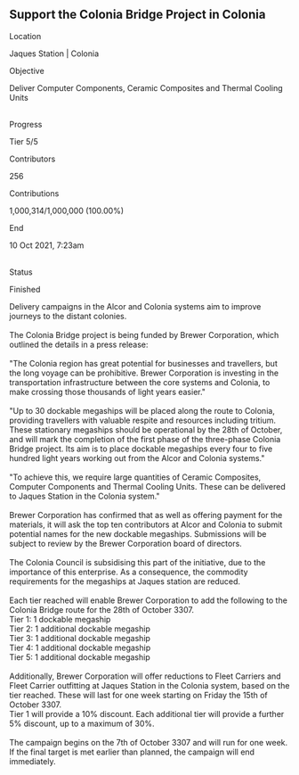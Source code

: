 ## Support the Colonia Bridge Project in Colonia

Location

Jaques Station \| Colonia

Objective

Deliver Computer Components, Ceramic Composites and Thermal Cooling
Units

\
Progress

Tier 5/5

Contributors

256

Contributions

1,000,314/1,000,000 (100.00%)

End

10 Oct 2021, 7:23am

\
Status

Finished

Delivery campaigns in the Alcor and Colonia systems aim to improve
journeys to the distant colonies.\
\
The Colonia Bridge project is being funded by Brewer Corporation, which
outlined the details in a press release:\
\
\"The Colonia region has great potential for businesses and travellers,
but the long voyage can be prohibitive. Brewer Corporation is investing
in the transportation infrastructure between the core systems and
Colonia, to make crossing those thousands of light years easier.\"\
\
\"Up to 30 dockable megaships will be placed along the route to Colonia,
providing travellers with valuable respite and resources including
tritium. These stationary megaships should be operational by the 28th of
October, and will mark the completion of the first phase of the
three-phase Colonia Bridge project. Its aim is to place dockable
megaships every four to five hundred light years working out from the
Alcor and Colonia systems.\"\
\
\"To achieve this, we require large quantities of Ceramic Composites,
Computer Components and Thermal Cooling Units. These can be delivered to
Jaques Station in the Colonia system.\"\
\
Brewer Corporation has confirmed that as well as offering payment for
the materials, it will ask the top ten contributors at Alcor and Colonia
to submit potential names for the new dockable megaships. Submissions
will be subject to review by the Brewer Corporation board of directors.\
\
The Colonia Council is subsidising this part of the initiative, due to
the importance of this enterprise. As a consequence, the commodity
requirements for the megaships at Jaques station are reduced.\
\
Each tier reached will enable Brewer Corporation to add the following to
the Colonia Bridge route for the 28th of October 3307.\
Tier 1: 1 dockable megaship\
Tier 2: 1 additional dockable megaship\
Tier 3: 1 additional dockable megaship\
Tier 4: 1 additional dockable megaship\
Tier 5: 1 additional dockable megaship\
\
Additionally, Brewer Corporation will offer reductions to Fleet Carriers
and Fleet Carrier outfitting at Jaques Station in the Colonia system,
based on the tier reached. These will last for one week starting on
Friday the 15th of October 3307.\
Tier 1 will provide a 10% discount. Each additional tier will provide a
further 5% discount, up to a maximum of 30%.\
\
The campaign begins on the 7th of October 3307 and will run for one
week. If the final target is met earlier than planned, the campaign will
end immediately.
